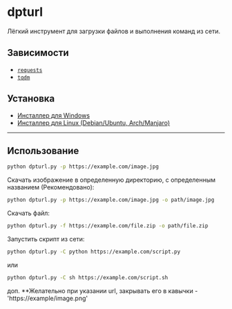 # dpturl

Лёгкий инструмент для загрузки файлов и выполнения команд из сети.

## Зависимости
- [`requests`](https://pypi.org/project/requests/)
- [`tqdm`](https://pypi.org/project/tqdm/)

## Установка
- [Инсталлер для Windows](installer.bat)
- [Инсталлер для Linux (Debian/Ubuntu, Arch/Manjaro)](installer.sh)



___

## Использование
```bash
python dpturl.py -p https://example.com/image.jpg
```
Скачать изображение в определенную директорию, с определенным названием (Рекомендовано):
```sh
python dpturl.py -p https://example.com/image.jpg -o path/image.jpg
```

Cкачать файл:
```bash
python dpturl.py -f https://example.com/file.zip -o path/file.zip
```
Запустить скрипт из сети:
```bash
python dpturl.py -C python https://example.com/script.py
```
или
```bash
python dpturl.py -C sh https://example.com/script.sh
```
доп.
**Желательно при указании url, закрывать его в кавычки - 'https://example/image.png'
